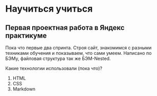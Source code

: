# Научиться учиться

## Первая проектная работа в Яндекс практикуме

Пока что первые два спринта. Строя сайт, знакомимся с разными техниками обучения и показываем, что сами умеем.
Написано по БЭМу, файловая структура так же БЭМ-Nested.

Какие технологии использовали (пока что)?

1. HTML
2. CSS
3. Markdown
